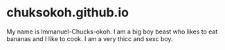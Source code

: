# chuksokoh.github.io
My name is Immanuel-Chucks-okoh. I am a big boy beast who likes to eat bananas and I like to cook. I am a very thicc and sexc boy.
